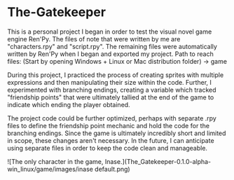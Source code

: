 # The-Gatekeeper

This is a personal project I began in order to test the visual novel game engine Ren'Py. 
The files of note that were written by me are "characters.rpy" and "script.rpy". The remaining files were automatically written by Ren'Py when I began and exported my project.
Path to reach files: (Start by opening Windows + Linux or Mac distribution folder) -> game

During this project, I practiced the process of creating sprites with multiple expressions and then manipulating their size within the code. Further, I experimented with branching endings, creating a variable which tracked "friendship points" that were ultimately tallied at the end of the game to indicate which ending the player obtained. 

The project code could be further optimized, perhaps with separate .rpy files to define the friendship point mechanic and hold the code for the branching endings. Since the game is ultimately incredibly short and limited in scope, these changes aren't necessary. In the future, I can anticipate using separate files in order to keep the code clean and manageable. 

![The only character in the game, Inase.](The_Gatekeeper-0.1.0-alpha-win_linux/game/images/inase default.png)
